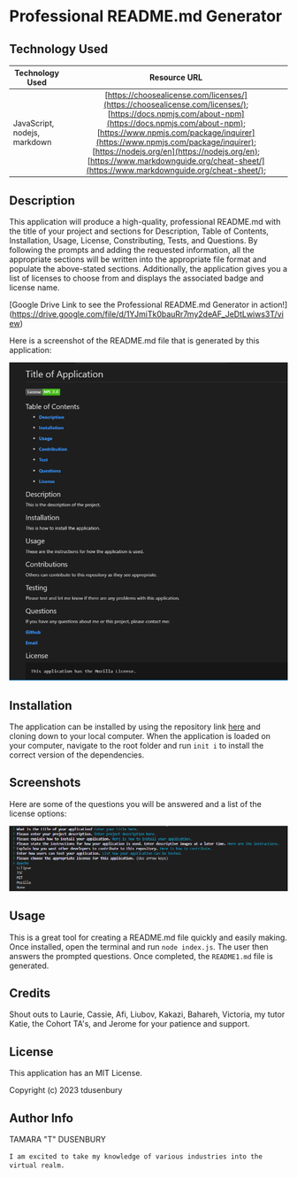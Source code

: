 # Professional README.md Generator



## Technology Used 

| Technology Used         | Resource URL           | 
| ------------- |:-------------:| 
| JavaScript, nodejs, markdown | [https://choosealicense.com/licenses/](https://choosealicense.com/licenses/);  [https://docs.npmjs.com/about-npm](https://docs.npmjs.com/about-npm); [https://www.npmjs.com/package/inquirer](https://www.npmjs.com/package/inquirer); [https://nodejs.org/en](https://nodejs.org/en); [https://www.markdownguide.org/cheat-sheet/](https://www.markdownguide.org/cheat-sheet/);

## Description 

This application will produce a high-quality, professional README.md with the title of your project and sections for Description, Table of Contents, Installation, Usage, License, Constributing, Tests, and Questions. By following the prompts and adding the requested information, all the appropriate sections will be written into the appropriate file format and populate the above-stated sections. Additionally, the application gives you a list of licenses to choose from and displays the associated badge and license name.

[Google Drive Link to see the Professional README.md Generator in action!] (https://drive.google.com/file/d/1YJmiTk0bauRr7my2deAF_JeDtLwiws3T/view)

Here is a screenshot of the README.md file that is generated by this application:




![Screenshot of the Application](./images/ReadMeScreenshot.PNG)









## Installation

The application can be installed by using the repository link [here](https://github.com/tdusenbury/Professional-README-Generator) and cloning down to your local computer. 
When the application is loaded on your computer, navigate to the root folder and run `init i` to install the correct version of the dependencies.


## Screenshots

Here are some of the questions you will be answered and a list of the license options:


![Screenshot of My Site](images/questions1.PNG)


## Usage 

This is a great tool for creating a README.md file quickly and easily making. Once installed, open the terminal and run `node index.js`. The user then answers the prompted questions. Once completed, the `README1.md` file is generated.

## Credits

Shout outs to Laurie, Cassie, Afi, Liubov, Kakazi, Bahareh, Victoria, my tutor Katie, the Cohort TA's, and Jerome for your patience and support.


## License

This application has an MIT License.

Copyright (c) 2023 tdusenbury


## Author Info

TAMARA "T" DUSENBURY

    I am excited to take my knowledge of various industries into the virtual realm.

